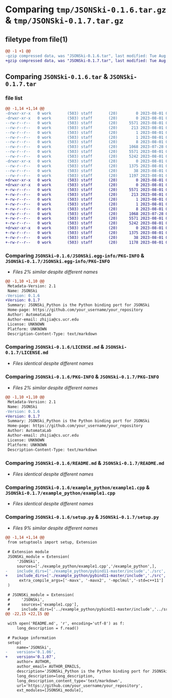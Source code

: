# Comparing `tmp/JSONSki-0.1.6.tar.gz` & `tmp/JSONSki-0.1.7.tar.gz`

## filetype from file(1)

```diff
@@ -1 +1 @@
-gzip compressed data, was "JSONSki-0.1.6.tar", last modified: Tue Aug  1 04:58:19 2023, max compression
+gzip compressed data, was "JSONSki-0.1.7.tar", last modified: Tue Aug  1 05:03:55 2023, max compression
```

## Comparing `JSONSki-0.1.6.tar` & `JSONSki-0.1.7.tar`

### file list

```diff
@@ -1,14 +1,14 @@
-drwxr-xr-x   0 work       (503) staff       (20)        0 2023-08-01 04:58:19.512331 JSONSki-0.1.6/
-drwxr-xr-x   0 work       (503) staff       (20)        0 2023-08-01 04:58:19.511322 JSONSki-0.1.6/JSONSki.egg-info/
--rw-r--r--   0 work       (503) staff       (20)     5571 2023-08-01 04:58:19.000000 JSONSki-0.1.6/JSONSki.egg-info/PKG-INFO
--rw-r--r--   0 work       (503) staff       (20)      213 2023-08-01 04:58:19.000000 JSONSki-0.1.6/JSONSki.egg-info/SOURCES.txt
--rw-r--r--   0 work       (503) staff       (20)        1 2023-08-01 04:58:19.000000 JSONSki-0.1.6/JSONSki.egg-info/dependency_links.txt
--rw-r--r--   0 work       (503) staff       (20)        1 2023-08-01 04:58:19.000000 JSONSki-0.1.6/JSONSki.egg-info/not-zip-safe
--rw-r--r--   0 work       (503) staff       (20)        8 2023-08-01 04:58:19.000000 JSONSki-0.1.6/JSONSki.egg-info/top_level.txt
--rw-r--r--   0 work       (503) staff       (20)     1068 2023-07-28 00:30:06.000000 JSONSki-0.1.6/LICENSE.md
--rw-r--r--   0 work       (503) staff       (20)     5571 2023-08-01 04:58:19.511981 JSONSki-0.1.6/PKG-INFO
--rw-r--r--   0 work       (503) staff       (20)     5242 2023-08-01 01:42:14.000000 JSONSki-0.1.6/README.md
-drwxr-xr-x   0 work       (503) staff       (20)        0 2023-08-01 04:58:19.505722 JSONSki-0.1.6/example_python/
--rw-r--r--   0 work       (503) staff       (20)     1375 2023-08-01 04:51:25.000000 JSONSki-0.1.6/example_python/example1.cpp
--rw-r--r--   0 work       (503) staff       (20)       38 2023-08-01 04:58:19.512480 JSONSki-0.1.6/setup.cfg
--rw-r--r--   0 work       (503) staff       (20)     1197 2023-08-01 04:56:40.000000 JSONSki-0.1.6/setup.py
+drwxr-xr-x   0 work       (503) staff       (20)        0 2023-08-01 05:03:55.602711 JSONSki-0.1.7/
+drwxr-xr-x   0 work       (503) staff       (20)        0 2023-08-01 05:03:55.601683 JSONSki-0.1.7/JSONSki.egg-info/
+-rw-r--r--   0 work       (503) staff       (20)     5571 2023-08-01 05:03:55.000000 JSONSki-0.1.7/JSONSki.egg-info/PKG-INFO
+-rw-r--r--   0 work       (503) staff       (20)      213 2023-08-01 05:03:55.000000 JSONSki-0.1.7/JSONSki.egg-info/SOURCES.txt
+-rw-r--r--   0 work       (503) staff       (20)        1 2023-08-01 05:03:55.000000 JSONSki-0.1.7/JSONSki.egg-info/dependency_links.txt
+-rw-r--r--   0 work       (503) staff       (20)        1 2023-08-01 05:03:55.000000 JSONSki-0.1.7/JSONSki.egg-info/not-zip-safe
+-rw-r--r--   0 work       (503) staff       (20)        8 2023-08-01 05:03:55.000000 JSONSki-0.1.7/JSONSki.egg-info/top_level.txt
+-rw-r--r--   0 work       (503) staff       (20)     1068 2023-07-28 00:30:06.000000 JSONSki-0.1.7/LICENSE.md
+-rw-r--r--   0 work       (503) staff       (20)     5571 2023-08-01 05:03:55.602338 JSONSki-0.1.7/PKG-INFO
+-rw-r--r--   0 work       (503) staff       (20)     5242 2023-08-01 01:42:14.000000 JSONSki-0.1.7/README.md
+drwxr-xr-x   0 work       (503) staff       (20)        0 2023-08-01 05:03:55.596323 JSONSki-0.1.7/example_python/
+-rw-r--r--   0 work       (503) staff       (20)     1375 2023-08-01 04:51:25.000000 JSONSki-0.1.7/example_python/example1.cpp
+-rw-r--r--   0 work       (503) staff       (20)       38 2023-08-01 05:03:55.602848 JSONSki-0.1.7/setup.cfg
+-rw-r--r--   0 work       (503) staff       (20)     1178 2023-08-01 05:03:07.000000 JSONSki-0.1.7/setup.py
```

### Comparing `JSONSki-0.1.6/JSONSki.egg-info/PKG-INFO` & `JSONSki-0.1.7/JSONSki.egg-info/PKG-INFO`

 * *Files 2% similar despite different names*

```diff
@@ -1,10 +1,10 @@
 Metadata-Version: 2.1
 Name: JSONSki
-Version: 0.1.6
+Version: 0.1.7
 Summary: JSONSki_Python is the Python binding port for JSONSki
 Home-page: https://github.com/your_username/your_repository
 Author: AutomataLab
 Author-email: zhijia@cs.ucr.edu
 License: UNKNOWN
 Platform: UNKNOWN
 Description-Content-Type: text/markdown
```

### Comparing `JSONSki-0.1.6/LICENSE.md` & `JSONSki-0.1.7/LICENSE.md`

 * *Files identical despite different names*

### Comparing `JSONSki-0.1.6/PKG-INFO` & `JSONSki-0.1.7/PKG-INFO`

 * *Files 2% similar despite different names*

```diff
@@ -1,10 +1,10 @@
 Metadata-Version: 2.1
 Name: JSONSki
-Version: 0.1.6
+Version: 0.1.7
 Summary: JSONSki_Python is the Python binding port for JSONSki
 Home-page: https://github.com/your_username/your_repository
 Author: AutomataLab
 Author-email: zhijia@cs.ucr.edu
 License: UNKNOWN
 Platform: UNKNOWN
 Description-Content-Type: text/markdown
```

### Comparing `JSONSki-0.1.6/README.md` & `JSONSki-0.1.7/README.md`

 * *Files identical despite different names*

### Comparing `JSONSki-0.1.6/example_python/example1.cpp` & `JSONSki-0.1.7/example_python/example1.cpp`

 * *Files identical despite different names*

### Comparing `JSONSki-0.1.6/setup.py` & `JSONSki-0.1.7/setup.py`

 * *Files 9% similar despite different names*

```diff
@@ -1,14 +1,14 @@
 from setuptools import setup, Extension
 
 # Extension module
 JSONSKi_module = Extension(
     'JSONSki',
     sources=['./example_python/example1.cpp','/example_python',],
-    include_dirs=['./example_python/pybind11-master/include','./src','../src', '../src/..','/src','src','example_python','/example_python','./example_python'],
+    include_dirs=['./example_python/pybind11-master/include','./src','../src', '../src/..','/src','src','example_python','/example_python'],
      extra_compile_args=['-mavx', '-mavx2', '-mpclmul','-std=c++11']  
 )
 
 # JSONSKi_module = Extension(
 #     'JSONSki',
 #     sources=['example1.cpp'],
 #     include_dirs=['../example_python/pybind11-master/include','../src', '../src/..'],
@@ -22,15 +22,15 @@
 
 with open('README.md', 'r', encoding='utf-8') as f:
     long_description = f.read()
 
 # Package information
 setup(
     name='JSONSki',
-    version='0.1.06',
+    version='0.1.07',
     author= AUTHOR,
     author_email= AUTHOR_EMAILS,
     description='JSONSki_Python is the Python binding port for JSONSki',
     long_description=long_description,
     long_description_content_type='text/markdown',
     url='https://github.com/your_username/your_repository',
     ext_modules=[JSONSKi_module],
```

